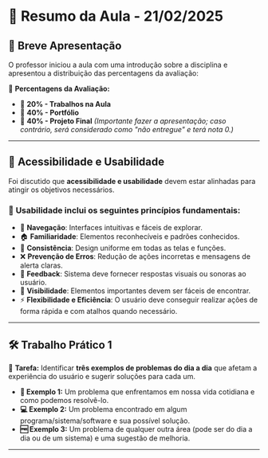# 📅 Resumo da Aula - 21/02/2025  

## 📝 Breve Apresentação  

O professor iniciou a aula com uma introdução sobre a disciplina e apresentou a distribuição das percentagens da avaliação:  

📌 **Percentagens da Avaliação:**  
- 📝 **20% - Trabalhos na Aula**  
- 📂 **40% - Portfólio**  
- 🎯 **40% - Projeto Final** *(Importante fazer a apresentação; caso contrário, será considerado como "não entregue" e terá nota 0.)*  

---

## 🎯 Acessibilidade e Usabilidade  

Foi discutido que **acessibilidade e usabilidade** devem estar alinhadas para atingir os objetivos necessários.  

### 🔹 **Usabilidade** inclui os seguintes princípios fundamentais:  
- 🔄 **Navegação**: Interfaces intuitivas e fáceis de explorar.  
- 🏠 **Familiaridade**: Elementos reconhecíveis e padrões conhecidos.  
- 🔗 **Consistência**: Design uniforme em todas as telas e funções.  
- ❌ **Prevenção de Erros**: Redução de ações incorretas e mensagens de alerta claras.  
- 🔔 **Feedback**: Sistema deve fornecer respostas visuais ou sonoras ao usuário.  
- 👀 **Visibilidade**: Elementos importantes devem ser fáceis de encontrar.  
- ⚡ **Flexibilidade e Eficiência**: O usuário deve conseguir realizar ações de forma rápida e com atalhos quando necessário.  

---

## 🛠️ **Trabalho Prático 1**  

📌 **Tarefa:** Identificar **três exemplos de problemas do dia a dia** que afetam a experiência do usuário e sugerir soluções para cada um.  

- **🛑 Exemplo 1:** Um problema que enfrentamos em nossa vida cotidiana e como podemos resolvê-lo.  
- **💻 Exemplo 2:** Um problema encontrado em algum programa/sistema/software e sua possível solução.  
- **🆓 Exemplo 3:** Um problema de qualquer outra área (pode ser do dia a dia ou de um sistema) e uma sugestão de melhoria.  

---
